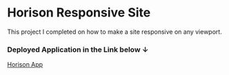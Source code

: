 # Horison Responsive Site

This project I completed on how to make a site responsive on any viewport.

### Deployed Application in the Link below ↓



[Horison App](https://mo-aden.github.io/Responsive-webPage/)
